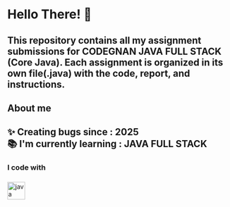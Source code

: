 <h1 align="left">Hello There! 👋</h1>

###

<h2 align="left">This repository contains all my assignment submissions for CODEGNAN JAVA FULL STACK (Core Java). Each assignment is organized in its own file(.java) with the code, report, and instructions.</h2>

###

<h2 align="left">About me</h2>

###

<h2 align="left">✨ Creating bugs since : 2025<br>📚 I'm currently learning : JAVA FULL STACK</h2>

###

<h3 align="left">I code with</h3>

###

<div align="left">
  <img src="https://cdn.jsdelivr.net/gh/devicons/devicon/icons/java/java-original.svg" height="40" alt="java logo"  />
</div>

###
